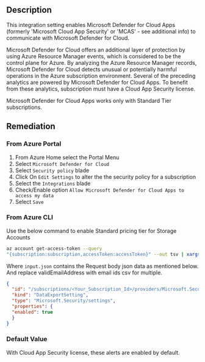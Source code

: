 ## Description

This integration setting enables Microsoft Defender for Cloud Apps (formerly 'Microsoft Cloud App Security' or 'MCAS' - see additional info) to communicate with Microsoft Defender for Cloud.

Microsoft Defender for Cloud offers an additional layer of protection by using Azure Resource Manager events, which is considered to be the control plane for Azure. By analyzing the Azure Resource Manager records, Microsoft Defender for Cloud detects unusual or potentially harmful operations in the Azure subscription environment. Several of the preceding analytics are powered by Microsoft Defender for Cloud Apps. To benefit from these analytics, subscription must have a Cloud App Security license.

Microsoft Defender for Cloud Apps works only with Standard Tier subscriptions.

## Remediation

### From Azure Portal

1. From Azure Home select the Portal Menu
2. Select `Microsoft Defender for Cloud`
3. Select `Security policy` blade
4. Click On `Edit Settings` to alter the the security policy for a subscription
5. Select the `Integrations` blade
6. Check/Enable option `Allow Microsoft Defender for Cloud Apps to access my data`
7. Select `Save`

### From Azure CLI

Use the below command to enable Standard pricing tier for Storage Accounts

```bash
az account get-access-token --query
"{subscription:subscription,accessToken:accessToken}" --out tsv | xargs -L1 bash -c 'curl -X PUT -H "Authorization: Bearer $1" -H "Content-Type: application/json" https://management.azure.com/subscriptions/<subscription_ID>/providers/Micros oft.Security/settings/MCAS?api-version=2021-06-01 -d@"input.json"'
```

Where `input.json` contains the Request body json data as mentioned below. And
replace validEmailAddress with email ids csv for multiple.

```json
{
  "id": "/subscriptions/<Your_Subscription_Id>/providers/Microsoft.Security/settings/ MCAS",
  "kind": "DataExportSetting",
  "type": "Microsoft.Security/settings",
  "properties": {
  "enabled": true
  }
}
```

### Default Value

With Cloud App Security license, these alerts are enabled by default.